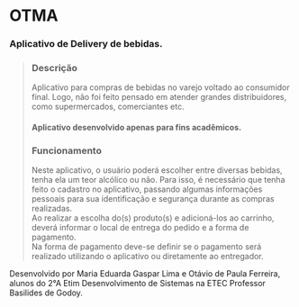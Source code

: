 # OTMA
### Aplicativo de Delivery de bebidas.
>### Descrição 
> Aplicativo para compras de bebidas no varejo voltado ao consumidor final. Logo, não foi feito pensado em atender grandes distribuidores, como supermercados, comerciantes etc.
> <br>
>#### Aplicativo desenvolvido apenas para fins acadêmicos. 
>### Funcionamento
> Neste aplicativo, o usuário poderá escolher entre diversas bebidas, tenha ela um teor alcólico ou não.
> Para isso, é necessário que tenha feito o cadastro no aplicativo, passando algumas informações pessoais para sua identificação e segurança durante as compras realizadas.
> <br>
> Ao realizar a escolha do(s) produto(s) e adicioná-los ao carrinho, deverá informar o local de entrega do pedido e a forma de pagamento.
> <br>
> Na forma de pagamento deve-se definir se o pagamento será realizado utilizando o aplicativo ou diretamente ao entregador.

Desenvolvido por Maria Eduarda Gaspar Lima e Otávio de Paula Ferreira, alunos do 2°A Etim Desenvolvimento de Sistemas na ETEC Professor Basilides de Godoy.
